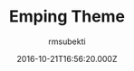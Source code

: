 ---
title: Emping Theme
github: https://github.com/rmsubekti/emping
demo: https://rmsubekti.github.io/emping/
author: rmsubekti
ssg:
  - Jekyll
cms:
  - No Cms
date: 2016-10-21T16:56:20.000Z
description: Jekyll theme using Amp
stale: false
---